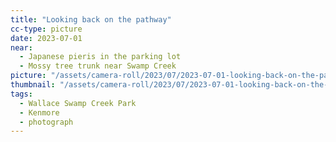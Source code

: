 ```yaml
---
title: "Looking back on the pathway"
cc-type: picture
date: 2023-07-01
near:
  - Japanese pieris in the parking lot
  - Mossy tree trunk near Swamp Creek
picture: "/assets/camera-roll/2023/07/2023-07-01-looking-back-on-the-pathway/20230702_015011324_iOS.jpg"
thumbnail: "/assets/camera-roll/2023/07/2023-07-01-looking-back-on-the-pathway/20230702_015011324_iOS-thumbnail.jpg"
tags:
  - Wallace Swamp Creek Park
  - Kenmore
  - photograph
---
```

